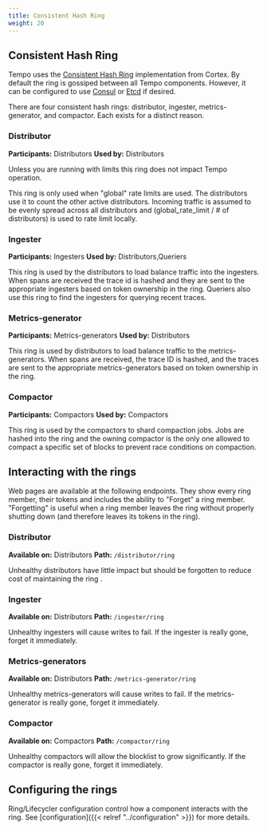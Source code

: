 ```yaml
---
title: Consistent Hash Ring
weight: 20
---
```


## Consistent Hash Ring

Tempo uses the [Consistent Hash Ring](https://cortexmetrics.io/docs/architecture/#the-hash-ring) implementation from Cortex.  By default the ring is gossiped between all Tempo components.  However, it can be configured to use [Consul](https://www.consul.io/) or [Etcd](https://etcd.io/) if desired.

There are four consistent hash rings: distributor, ingester, metrics-generator, and compactor. Each exists for a distinct reason.

### Distributor
**Participants:** Distributors
**Used by:** Distributors

Unless you are running with limits this ring does not impact Tempo operation.

This ring is only used when "global" rate limits are used. The distributors use it to count the other active distributors. Incoming traffic is assumed to be evenly spread across all distributors and (global_rate_limit / # of distributors) is used to rate limit locally.

### Ingester
**Participants:** Ingesters
**Used by:** Distributors,Queriers

This ring is used by the distributors to load balance traffic into the ingesters. When spans are received the trace id is hashed and they are sent to the appropriate ingesters based on token ownership in the ring. Queriers also use this ring to find the ingesters for querying recent traces.

### Metrics-generator
**Participants:** Metrics-generators
**Used by:** Distributors

This ring is used by distributors to load balance traffic to the metrics-generators. When spans are received, the trace ID is hashed, and the traces are sent to the appropriate metrics-generators based on token ownership in the ring.

### Compactor
**Participants:** Compactors
**Used by:** Compactors

This ring is used by the compactors to shard compaction jobs. Jobs are hashed into the ring and the owning compactor is the only one allowed to compact a specific set of blocks to prevent race conditions on compaction.

## Interacting with the rings

Web pages are available at the following endpoints. They show every ring member, their tokens and includes the ability to "Forget" a ring member. "Forgetting" is useful when a
ring member leaves the ring without properly shutting down (and therefore leaves its tokens in the ring).

### Distributor
**Available on:** Distributors
**Path:** `/distributor/ring`

Unhealthy distributors have little impact but should be forgotten to reduce cost of maintaining the ring .

### Ingester
**Available on:** Distributors
**Path:** `/ingester/ring`

Unhealthy ingesters will cause writes to fail. If the ingester is really gone, forget it immediately.

### Metrics-generators
**Available on:** Distributors
**Path:** `/metrics-generator/ring`

Unhealthy metrics-generators will cause writes to fail. If the metrics-generator is really gone, forget it immediately.

### Compactor
**Available on:** Compactors
**Path:** `/compactor/ring`

Unhealthy compactors will allow the blocklist to grow significantly. If the compactor is really gone, forget it immediately.

## Configuring the rings

Ring/Lifecycler configuration control how a component interacts with the ring. See [configuration]({{< relref "../configuration" >}}) for more details.
